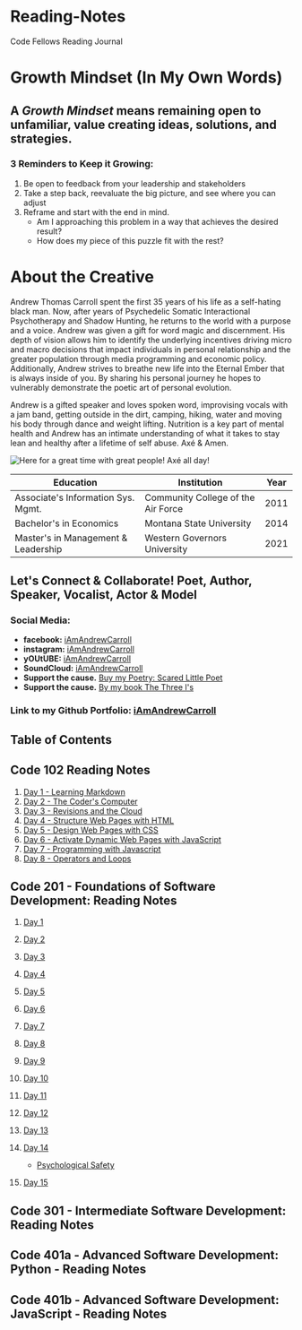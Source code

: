 # Reading-Notes
Code Fellows Reading Journal


# Growth Mindset (In My Own Words)

## A ***Growth Mindset*** means remaining open to unfamiliar, value creating ideas, solutions, and strategies.

### 3 Reminders to Keep it Growing:
1. Be open to feedback from your leadership and stakeholders
2. Take a step back, reevaluate the big picture, and see where you can adjust 
3. Reframe and start with the end in mind.  
   - Am I approaching this problem in a way that achieves the desired result?
   - How does my piece of this puzzle fit with the rest?

# About the Creative
Andrew Thomas Carroll spent the first 35 years of his life as
a self-hating black man. Now, after years of Psychedelic
Somatic Interactional Psychotherapy and Shadow Hunting,
he returns to the world with a purpose and a voice. Andrew
was given a gift for word magic and discernment. His depth
of vision allows him to identify the underlying incentives driving
micro and macro decisions that impact individuals in personal
relationship and the greater population through media programming and economic policy. 
Additionally, Andrew strives to breathe new life into
the Eternal Ember that is always inside of you. By sharing
his personal journey he hopes to vulnerably demonstrate the
poetic art of personal evolution.

Andrew is a gifted speaker and loves spoken word,
improvising vocals with a jam band, getting outside in the
dirt, camping, hiking, water and moving his body through
dance and weight lifting. Nutrition is a key part of mental
health and Andrew has an intimate understanding of what it
takes to stay lean and healthy after a lifetime of self abuse.
Axé & Amen.

![Here for a great time with great people! Axé all day!](./pics/smile.png)

| **Education**  | **Institution** | **Year** |
|-------------------------|-------------------------|-------------------------|
| Associate's Information Sys. Mgmt. | Community College of the Air Force | 2011|
| Bachelor's in Economics | Montana State University | 2014 |
| Master's in Management & Leadership | Western Governors University | 2021 |

## Let's Connect & Collaborate! Poet, Author, Speaker, Vocalist, Actor & Model

### Social Media:
- **facebook:** [iAmAndrewCarroll](https://www.facebook.com/iamandrewcarroll)
- **instagram:** [iAmAndrewCarroll](https://www.instagram.com/iamandrewcarroll/)
- **yOUtUBE:** [iAmAndrewCarroll](https://www.youtube.com/@Iamandrewcarroll)
- **SoundCloud:** [iAmAndrewCarroll](https://soundcloud.com/iamandrewcarroll)
- **Support the cause.** [Buy my Poetry: Scared Little Poet](https://books2read.com/u/mgPBVR)
- **Support the cause.** [By my book The Three I's](https://www.amazon.com/Three-Intelligently-Intentionally-Immediate-Success/dp/109396538X)


### Link to my Github Portfolio: [iAmAndrewCarroll](https://iamandrewcarroll.github.io/reading-notes/)

## Table of Contents

## Code 102 Reading Notes
1. [Day 1 - Learning Markdown](102/102-1.md)
2. [Day 2 - The Coder's Computer](102/102-2.md)
3. [Day 3 - Revisions and the Cloud](102/102-3.md)
4. [Day 4 - Structure Web Pages with HTML ](102/102-4.md)
5. [Day 5 - Design Web Pages with CSS](102/102-5.md)
6. [Day 6 - Activate Dynamic Web Pages with JavaScript](102/102-6.md)
7. [Day 7 - Programming with Javascript](102/102-7.md)
8. [Day 8 - Operators and Loops](102/102-8.md)

## Code 201 - Foundations of Software Development: Reading Notes
1. [Day 1](201/201-1.md)
2. [Day 2](201/201-2.md)
3. [Day 3](201/201-3.md)
4. [Day 4](201/201-4.md)
5. [Day 5](201/201-5.md)
6. [Day 6](201/201-6.md)
7. [Day 7](201/201-7.md)
8. [Day 8](201/201-8.md)
9. [Day 9](201/201-9.md)
10. [Day 10](201/201-10.md)
11. [Day 11](201/201-11.md)
12. [Day 12](201/201-12.md)
13. [Day 13](201/201-13.md)
14. [Day 14](201/201-14.md)

    - [Psychological Safety](201/PsychologicalSafety.md)

15. [Day 15](201/201-15.md)

## Code 301 - Intermediate Software Development: Reading Notes

## Code 401a - Advanced Software Development: Python - Reading Notes

## Code 401b - Advanced Software Development: JavaScript - Reading Notes


